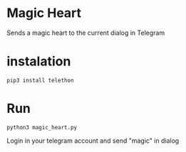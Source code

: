 # Magic Heart
Sends a magic heart to the current dialog in Telegram

# instalation
```
pip3 install telethon
```

# Run
```
python3 magic_heart.py
```
Login in your telegram account and send "magic" in dialog
